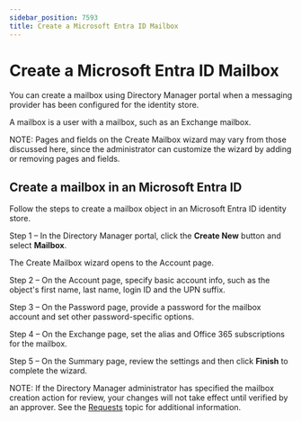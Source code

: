 ```yaml
---
sidebar_position: 7593
title: Create a Microsoft Entra ID Mailbox
---
```


# Create a Microsoft Entra ID Mailbox

You can create a mailbox using Directory Manager portal when a messaging provider has been configured for the identity store.

A mailbox is a user with a mailbox, such as an Exchange mailbox.

NOTE: Pages and fields on the Create Mailbox wizard may vary from those discussed here, since the administrator can customize the wizard by adding or removing pages and fields.

## Create a mailbox in an Microsoft Entra ID

Follow the steps to create a mailbox object in an Microsoft Entra ID identity store.

Step 1 – In the Directory Manager portal, click the **Create New** button and select **Mailbox**.

The Create Mailbox wizard opens to the Account page.

Step 2 – On the Account page, specify basic account info, such as the object's first name, last name, login ID and the UPN suffix.

Step 3 – On the Password page, provide a password for the mailbox account and set other password-specific options.

Step 4 – On the Exchange page, set the alias and Office 365 subscriptions for the mailbox.

Step 5 – On the Summary page, review the settings and then click **Finish** to complete the wizard.

NOTE: If the Directory Manager administrator has specified the mailbox creation action for review, your changes will not take effect until verified by an approver. See the [Requests](../../../../Request/Overview "Requests - Overview") topic for additional information.